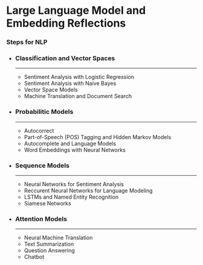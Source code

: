 # Large Language Model and Embedding Reflections

### Steps for NLP
- ### Classification and Vector Spaces
    ---
    - Sentiment Analysis with Logistic Regression
    - Sentiment Analysis with Naive Bayes
    - Vector Space Models
    - Machine Translation and Document Search

- ### Probabilitic Models
    ---
    - Autocorrect
    - Part-of-Speech (POS) Tagging and Hidden Markov Models
    - Autocomplete and Language Models
    - Word Embeddings with Neural Networks

- ### Sequence Models
    ---
    - Neural Networks for Sentiment Analysis
    - Reccurent Neural Networks for Language Modeling
    - LSTMs and Named Entity Recognition
    - Siamese Networks

- ### Attention Models
    ---
    - Neural Machine Translation
    - Text Summarization
    - Question Answering
    - Chatbot